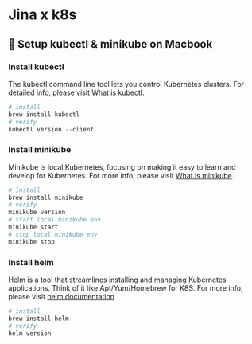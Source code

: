# Jina x k8s

## 🚀 Setup kubectl & minikube on Macbook

### Install kubectl

The kubectl command line tool lets you control Kubernetes clusters. For detailed info, please visit [What is kubectl](https://kubernetes.io/docs/reference/kubectl/overview/).

```python
# install
brew install kubectl
# verify
kubectl version --client
```

### Install minikube

Minikube is local Kubernetes, focusing on making it easy to learn and develop for Kubernetes. For more info, please visit [What is minikube](https://minikube.sigs.k8s.io/docs/start/).

```python
# install
brew install minikube
# verify
minikube version
# start local minikube env
minikube start
# stop local minikube env
minikube stop
```

### Install helm

Helm is a tool that streamlines installing and managing Kubernetes applications. Think of it like Apt/Yum/Homebrew for K8S. For more info, please visit [helm documentation](https://helm.sh/)

```python
# install
brew install helm
# verify
helm version
```

